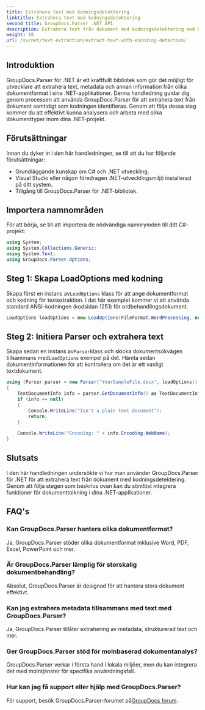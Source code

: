 ```yaml
---
title: Extrahera text med kodningsdetektering
linktitle: Extrahera text med kodningsdetektering
second_title: GroupDocs.Parser .NET API
description: Extrahera text från dokument med kodningsdetektering med GroupDocs.Parser för .NET. Analysera effektivt olika format i dina .NET-applikationer.
weight: 10
url: /sv/net/text-extraction/extract-text-with-encoding-detection/
---
```

## Introduktion
GroupDocs.Parser för .NET är ett kraftfullt bibliotek som gör det möjligt för utvecklare att extrahera text, metadata och annan information från olika dokumentformat i sina .NET-applikationer. Denna handledning guidar dig genom processen att använda GroupDocs.Parser för att extrahera text från dokument samtidigt som kodningen identifieras. Genom att följa dessa steg kommer du att effektivt kunna analysera och arbeta med olika dokumenttyper inom dina .NET-projekt.
## Förutsättningar
Innan du dyker in i den här handledningen, se till att du har följande förutsättningar:
- Grundläggande kunskap om C# och .NET utveckling.
- Visual Studio eller någon föredragen .NET-utvecklingsmiljö installerad på ditt system.
- Tillgång till GroupDocs.Parser för .NET-bibliotek.

## Importera namnområden
För att börja, se till att importera de nödvändiga namnrymden till ditt C#-projekt:
```csharp
using System;
using System.Collections.Generic;
using System.Text;
using GroupDocs.Parser.Options;
```
## Steg 1: Skapa LoadOptions med kodning
 Skapa först en instans av`LoadOptions` klass för att ange dokumentformat och kodning för textextraktion. I det här exemplet kommer vi att använda standard ANSI-kodningen (kodsidan 1251) för ordbehandlingsdokument.
```csharp
LoadOptions loadOptions = new LoadOptions(FileFormat.WordProcessing, null, null, Encoding.GetEncoding(1251));
```
## Steg 2: Initiera Parser och extrahera text
 Skapa sedan en instans av`Parser`klass och skicka dokumentsökvägen tillsammans med`LoadOptions` exempel på det. Hämta sedan dokumentinformationen för att kontrollera om det är ett vanligt textdokument.
```csharp
using (Parser parser = new Parser("YourSampleFile.docx", loadOptions))
{
    TextDocumentInfo info = parser.GetDocumentInfo() as TextDocumentInfo;
    if (info == null)
    {
        Console.WriteLine("Isn't a plain text document");
        return;
    }
    
    Console.WriteLine("Encoding: " + info.Encoding.WebName);
}
```

## Slutsats
I den här handledningen undersökte vi hur man använder GroupDocs.Parser för .NET för att extrahera text från dokument med kodningsdetektering. Genom att följa stegen som beskrivs ovan kan du sömlöst integrera funktioner för dokumenttolkning i dina .NET-applikationer.

## FAQ's
### Kan GroupDocs.Parser hantera olika dokumentformat?
Ja, GroupDocs.Parser stöder olika dokumentformat inklusive Word, PDF, Excel, PowerPoint och mer.
### Är GroupDocs.Parser lämplig för storskalig dokumentbehandling?
Absolut, GroupDocs.Parser är designad för att hantera stora dokument effektivt.
### Kan jag extrahera metadata tillsammans med text med GroupDocs.Parser?
Ja, GroupDocs.Parser tillåter extrahering av metadata, strukturerad text och mer.
### Ger GroupDocs.Parser stöd för molnbaserad dokumentanalys?
GroupDocs.Parser verkar i första hand i lokala miljöer, men du kan integrera det med molntjänster för specifika användningsfall.
### Hur kan jag få support eller hjälp med GroupDocs.Parser?
För support, besök GroupDocs.Parser-forumet på[GroupDocs forum](https://forum.groupdocs.com/c/parser/17).
